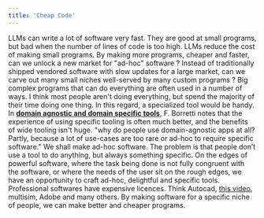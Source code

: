 ```yaml
---
title: 'Cheap Code'
---
```


LLMs can write a lot of software very fast. They are good at small programs, but bad when the number of lines of code is too high. LLMs reduce the cost of making small programs. By making more programs, cheaper and faster, can we unlock a new market for "ad-hoc" software ? Instead of traditionally shipped vendored software with slow updates for a large market, can we carve out many small niches well-served by many custom programs ? Big complex programs that can do everything are often used in a number of ways. I think most people aren't doing everything, but spend the majority of their time doing one thing. In this regard, a specialized tool would be handy. In __[domain agnostic and domain specific tools](https://borretti.me/article/domain-agnostic-and-domain-specific-tools)__, F. Borretti notes that the experience of using specific tooling is often much better, and the benefits of wide tooling isn't huge. "why do people use domain-agnostic apps at all? Partly, because a lot of use-cases are too rare or ad-hoc to require specific software." We shall make ad-hoc software. The problem is that people don’t use a tool to do anything, but always something specific. On the edges of powerful software, where the task being done is not fully congruent with the software, or where the needs of the user sit on the rough edges, we have an opportunity to craft ad-hoc, delightful and specific tools. Professional softwares have expensive licences. Think Autocad, [this video](https://youtu.be/I4mdMMu-3fc?si=V2KD7mbZTgeEP7cO), multisim, Adobe and many others. By making software for a specific niche of people, we can make better and cheaper programs.
